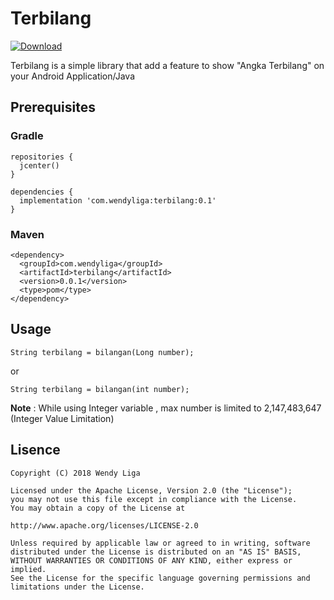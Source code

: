 # Terbilang
[![Download](https://api.bintray.com/packages/wendyliga/maven/terbilang/images/download.svg)](https://bintray.com/wendyliga/maven/terbilang/_latestVersion)

Terbilang is a simple library that add a feature to show "Angka Terbilang" on your Android Application/Java

## Prerequisites

### Gradle

```
repositories {
  jcenter()
}

dependencies {
  implementation 'com.wendyliga:terbilang:0.1'
}
```

### Maven 

```
<dependency>
  <groupId>com.wendyliga</groupId>
  <artifactId>terbilang</artifactId>
  <version>0.0.1</version>
  <type>pom</type>
</dependency>
```

## Usage

```
String terbilang = bilangan(Long number);
```

or

```
String terbilang = bilangan(int number);
```
**Note** : While using Integer variable , max number is limited to 2,147,483,647 (Integer Value Limitation)

## Lisence
```
Copyright (C) 2018 Wendy Liga

Licensed under the Apache License, Version 2.0 (the "License");
you may not use this file except in compliance with the License.
You may obtain a copy of the License at

http://www.apache.org/licenses/LICENSE-2.0

Unless required by applicable law or agreed to in writing, software
distributed under the License is distributed on an "AS IS" BASIS,
WITHOUT WARRANTIES OR CONDITIONS OF ANY KIND, either express or implied.
See the License for the specific language governing permissions and
limitations under the License.

```
